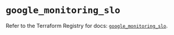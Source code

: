 # `google_monitoring_slo`

Refer to the Terraform Registry for docs: [`google_monitoring_slo`](https://registry.terraform.io/providers/hashicorp/google-beta/5.23.0/docs/resources/google_monitoring_slo).
